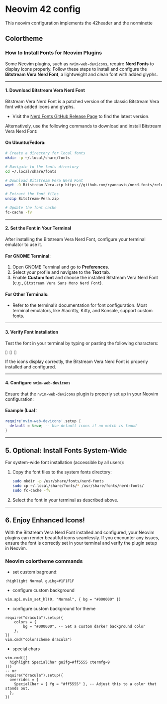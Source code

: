 # Neovim 42 config
This neovim configuration implements the 42header and the norminette

## Colortheme

### How to Install Fonts for Neovim Plugins

Some Neovim plugins, such as `nvim-web-devicons`, require **Nerd Fonts** to display icons properly. Follow these steps to install and configure the **Bitstream Vera Nerd Font**, a lightweight and clean font with added glyphs.

---

#### 1. Download Bitstream Vera Nerd Font
Bitstream Vera Nerd Font is a patched version of the classic Bitstream Vera font with added icons and glyphs.

- Visit the [Nerd Fonts GitHub Release Page](https://github.com/ryanoasis/nerd-fonts/releases) to find the latest version.

Alternatively, use the following commands to download and install Bitstream Vera Nerd Font:

#### On Ubuntu/Fedora:
```bash
# Create a directory for local fonts
mkdir -p ~/.local/share/fonts

# Navigate to the fonts directory
cd ~/.local/share/fonts

# Download Bitstream Vera Nerd Font
wget -O Bitstream-Vera.zip https://github.com/ryanoasis/nerd-fonts/releases/download/v3.0.2/BitstreamVeraSansMono.zip

# Extract the font files
unzip Bitstream-Vera.zip

# Update the font cache
fc-cache -fv
```

---

#### 2. Set the Font in Your Terminal
After installing the Bitstream Vera Nerd Font, configure your terminal emulator to use it.

#### For GNOME Terminal:
1. Open GNOME Terminal and go to **Preferences**.
2. Select your profile and navigate to the **Text** tab.
3. Enable **Custom font** and choose the installed Bitstream Vera Nerd Font (e.g., `Bitstream Vera Sans Mono Nerd Font`).

#### For Other Terminals:
- Refer to the terminal’s documentation for font configuration. Most terminal emulators, like Alacritty, Kitty, and Konsole, support custom fonts.

---

#### 3. Verify Font Installation
Test the font in your terminal by typing or pasting the following characters:
```text
  
```
If the icons display correctly, the Bitstream Vera Nerd Font is properly installed and configured.

---

#### 4. Configure `nvim-web-devicons`
Ensure that the `nvim-web-devicons` plugin is properly set up in your Neovim configuration:

#### Example (Lua):
```lua
require'nvim-web-devicons'.setup {
  default = true; -- Use default icons if no match is found
}
```

---

## 5. Optional: Install Fonts System-Wide
For system-wide font installation (accessible by all users):
1. Copy the font files to the system fonts directory:
   ```bash
   sudo mkdir -p /usr/share/fonts/nerd-fonts
   sudo cp ~/.local/share/fonts/* /usr/share/fonts/nerd-fonts/
   sudo fc-cache -fv
   ```
2. Select the font in your terminal as described above.

---

## 6. Enjoy Enhanced Icons!
With the Bitstream Vera Nerd Font installed and configured, your Neovim plugins can render beautiful icons seamlessly. If you encounter any issues, ensure the font is correctly set in your terminal and verify the plugin setup in Neovim.


### Neovim colortheme commands

* set custom baground:
```
:highlight Normal guibg=#1F1F1F
```
* configure custom background
```
vim.api.nvim_set_hl(0, "Normal", { bg = "#000000" })
```
* configure custom background for theme
```
require("dracula").setup({
    colors = {
        bg = "#000000", -- Set a custom darker background color
    },
})
vim.cmd("colorscheme dracula")
```
* special chars
```
vim.cmd([[
  highlight SpecialChar guifg=#ff5555 ctermfg=9
]])
-- or
require("dracula").setup({
  overrides = {
    SpecialChar = { fg = "#ff5555" }, -- Adjust this to a color that stands out.
  },
})
```
